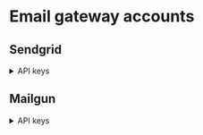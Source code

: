 # Email gateway accounts

## Sendgrid

<details>

<summary>API keys</summary>

{% hint style="info" %}
Below is a copy of the original Twilio article available by the link: [https://www.twilio.com/docs/sendgrid/ui/account-and-settings/api-keys](https://www.twilio.com/docs/sendgrid/ui/account-and-settings/api-keys)
{% endhint %}

1. Navigate to **Settings** on the left navigation bar, and then select **API Keys**.
2. Click **Create API Key**.
3. Give your API key a name.
4. Select **Full Access**, **Restricted Access**, or **Billing Access**.
5. If you're selecting **Restricted Access**, or **Billing Access**, select the specific permissions to give each category. For more information, see [API key permissions](https://www.twilio.com/docs/sendgrid/ui/account-and-settings/api-keys#api-key-permissions).
6. Click **Create & View**.
7. Copy your API key somewhere safe. For security reasons, do not put it directly in your code, or commit it somewhere public like GitHub.

</details>

## Mailgun

<details>

<summary>API keys</summary>

{% hint style="info" %}
Below is a copy of the original Mailgun article available by the link: [https://help.mailgun.com/hc/en-us/articles/203380100-Where-can-I-find-my-API-keys-and-SMTP-credentials](https://help.mailgun.com/hc/en-us/articles/203380100-Where-can-I-find-my-API-keys-and-SMTP-credentials)
{% endhint %}

1. In the top-right corner of the **Mailgun Control Panel**, _click_ your **Profile Menu** to expand the drop-down list of options.\
   ![](../.gitbook/assets/MG.TopNav.ProfileMenu.png)
2. Next, _click_ the **API Security** option. Alternatively, you can use [**this direct link**](https://app.mailgun.com/settings/api_security). \
   ![](../.gitbook/assets/MG.TopNav.ProfileMenu.APISecurity.png)
3. The resulting page displays the Verifications Public Key, HTTP Webhook Signing Key, and most importantly for our present purpose, the Mailgun API Keys. To create the new key, _click_ the **Add new key** button.\
   ![](../.gitbook/assets/Account.APIKeys.List.png)
4. Finally, _type_ a description, _choose_ a role, and _click_ the **Create Key** button in the pop-up modal to confirm creation of the new Mailgun API Key.\
   ![](../.gitbook/assets/ContentBlock.APISecurityPage.AddAPIKey.png)

</details>



